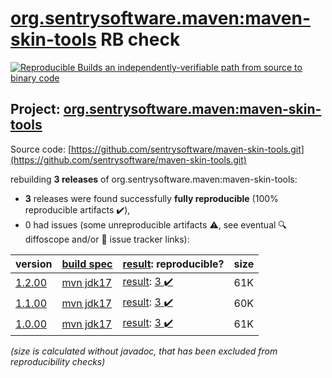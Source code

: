 [org.sentrysoftware.maven:maven-skin-tools](https://central.sonatype.com/artifact/org.sentrysoftware.maven/maven-skin-tools/versions) RB check
=======

[![Reproducible Builds](https://reproducible-builds.org/images/logos/rb.svg) an independently-verifiable path from source to binary code](https://reproducible-builds.org/)

## Project: [org.sentrysoftware.maven:maven-skin-tools](https://central.sonatype.com/artifact/org.sentrysoftware.maven/maven-skin-tools/versions)

Source code: [https://github.com/sentrysoftware/maven-skin-tools.git](https://github.com/sentrysoftware/maven-skin-tools.git)

rebuilding **3 releases** of org.sentrysoftware.maven:maven-skin-tools:
- **3** releases were found successfully **fully reproducible** (100% reproducible artifacts :heavy_check_mark:),
- 0 had issues (some unreproducible artifacts :warning:, see eventual :mag: diffoscope and/or :memo: issue tracker links):

| version | [build spec](/BUILDSPEC.md) | [result](https://reproducible-builds.org/docs/jvm/): reproducible? | size |
| -- | --------- | ------ | -- |
| [1.2.00](https://central.sonatype.com/artifact/org.sentrysoftware.maven/maven-skin-tools/1.2.00/pom) | [mvn jdk17](maven-skin-tools-1.2.00.buildspec) | [result](maven-skin-tools-1.2.00.buildinfo): [3 :heavy_check_mark: ](maven-skin-tools-1.2.00.buildcompare) | 61K |
| [1.1.00](https://central.sonatype.com/artifact/org.sentrysoftware.maven/maven-skin-tools/1.1.00/pom) | [mvn jdk17](maven-skin-tools-1.1.00.buildspec) | [result](maven-skin-tools-1.1.00.buildinfo): [3 :heavy_check_mark: ](maven-skin-tools-1.1.00.buildcompare) | 60K |
| [1.0.00](https://central.sonatype.com/artifact/org.sentrysoftware.maven/maven-skin-tools/1.0.00/pom) | [mvn jdk17](maven-skin-tools-1.0.00.buildspec) | [result](maven-skin-tools-1.0.00.buildinfo): [3 :heavy_check_mark: ](maven-skin-tools-1.0.00.buildcompare) | 61K |

<i>(size is calculated without javadoc, that has been excluded from reproducibility checks)</i>
